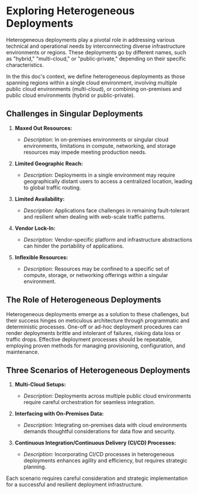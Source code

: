 # Exploring Heterogeneous Deployments

Heterogeneous deployments play a pivotal role in addressing various technical and operational needs by interconnecting diverse infrastructure environments or regions. These deployments go by different names, such as "hybrid," "multi-cloud," or "public-private," depending on their specific characteristics.

In the this doc's context, we define heterogeneous deployments as those spanning regions within a single cloud environment, involving multiple public cloud environments (multi-cloud), or combining on-premises and public cloud environments (hybrid or public-private).

## Challenges in Singular Deployments

1. **Maxed Out Resources:**
   - *Description:* In on-premises environments or singular cloud environments, limitations in compute, networking, and storage resources may impede meeting production needs.

2. **Limited Geographic Reach:**
   - *Description:* Deployments in a single environment may require geographically distant users to access a centralized location, leading to global traffic routing.

3. **Limited Availability:**
   - *Description:* Applications face challenges in remaining fault-tolerant and resilient when dealing with web-scale traffic patterns.

4. **Vendor Lock-In:**
   - *Description:* Vendor-specific platform and infrastructure abstractions can hinder the portability of applications.

5. **Inflexible Resources:**
   - *Description:* Resources may be confined to a specific set of compute, storage, or networking offerings within a singular environment.

## The Role of Heterogeneous Deployments

Heterogeneous deployments emerge as a solution to these challenges, but their success hinges on meticulous architecture through programmatic and deterministic processes. One-off or ad-hoc deployment procedures can render deployments brittle and intolerant of failures, risking data loss or traffic drops. Effective deployment processes should be repeatable, employing proven methods for managing provisioning, configuration, and maintenance.

## Three Scenarios of Heterogeneous Deployments

1. **Multi-Cloud Setups:**
   - *Description:* Deployments across multiple public cloud environments require careful orchestration for seamless integration.

2. **Interfacing with On-Premises Data:**
   - *Description:* Integrating on-premises data with cloud environments demands thoughtful considerations for data flow and security.

3. **Continuous Integration/Continuous Delivery (CI/CD) Processes:**
   - *Description:* Incorporating CI/CD processes in heterogeneous deployments enhances agility and efficiency, but requires strategic planning.

Each scenario requires careful consideration and strategic implementation for a successful and resilient deployment infrastructure.
